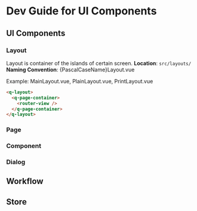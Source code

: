 # Dev Guide for UI Components

## UI Components

### Layout

Layout is container of the islands of certain screen.
**Location**: `src/layouts/`
**Naming Convention**: {PascalCaseName}Layout.vue

Example: MainLayout.vue, PlainLayout.vue, PrintLayout.vue

```html
<q-layout>
  <q-page-container>
    <router-view />
  </q-page-container>
</q-layout>
```

### Page

### Component

### Dialog

## Workflow

## Store
